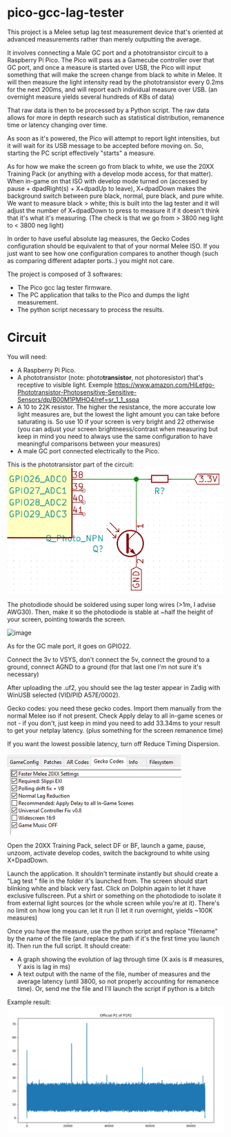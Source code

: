 # pico-gcc-lag-tester

This project is a Melee setup lag test measurement device that's oriented at advanced measurements rather than merely outputting the average.

It involves connecting a Male GC port and a phototransistor circuit to a Raspberry Pi Pico. The Pico will pass as a Gamecube controller over that GC port,
and once a measure is started over USB, the Pico will input something that will make the screen change from black to white in Melee. It will then measure the
light intensity read by the phototransistor every 0.2ms for the next 200ms, and will report each individual measure over USB. (an overnight measure yields
several hundreds of KBs of data)

That raw data is then to be processed by a Python script. The raw data allows for more in depth research such as statistical distribution, remanence time or 
latency changing over time.

As soon as it's powered, the Pico will attempt to report light intensities, but it will wait for its USB message to be accepted before moving on. So, starting 
the PC script effectively "starts" a measure.

As for how we make the screen go from black to white, we use the 20XX Training Pack (or anything with a develop mode access, for that matter). When in-game on 
that ISO with develop mode turned on (accessed by pause + dpadRight(s) + X+dpadUp to leave), X+dpadDown makes the background switch between pure black, normal, 
pure black, and pure white. We want to measure black > white; this is built into the lag tester and it will adjust the number of X+dpadDown to press to measure it 
if it doesn't think that it's what it's measuring. (The check is that we go from > 3800 neg light to < 3800 neg light)

In order to have useful absolute lag measures, the Gecko Codes configuration should be equivalent to that of your normal Melee ISO. If you just want to see how 
one configuration compares to another though (such as comparing different adapter ports..) you might not care.

The project is composed of 3 softwares:
- The Pico gcc lag tester firmware.
- The PC application that talks to the Pico and dumps the light measurement.
- The python script necessary to process the results.

# Circuit

You will need:

- A Raspberry Pi Pico.
- A phototransistor (note: photo**transistor**, not photoresistor) that's receptive to visible light. Exemple https://www.amazon.com/HiLetgo-Phototransistor-Photosensitive-Sensitive-Sensors/dp/B00M1PMHO4/ref=sr_1_1_sspa
- A 10 to 22K resistor. The higher the resistance, the more accurate low light measures are, but the lowest the light amount you can take before saturating is. So
use 10 if your screen is very bright and 22 otherwise (you can adjust your screen brightneess/contrast when measuring but keep in mind you need to always use the same 
configuration to have meaningful comparisons between your measures)
- A male GC port connected electrically to the Pico.

This is the phototransistor part of the circuit:
![image](img/photodiodeConnection.png)

The photodiode should be soldered using super long wires (>1m, I advise AWG30). Then, make it so the photodiode is stable at ~half the height of your screen, pointing
towards the screen.

![image](img/IMG_20220514_234122.jpg)

As for the GC male port, it goes on GPIO22.

Connect the 3v to VSYS, don't connect the 5v, connect the ground to a ground, connect AGND to a ground (for that last one I'm not sure it's necessary)

After uploading the .uf2, you should see the lag tester appear in Zadig with WinUSB selected (VID/PID A57E/0002).

Gecko codes: you need these gecko codes. Import them manually from the normal Melee iso if not present. Check Apply delay to all in-game scenes or not - if you don't, just keep in mind you need to add 33.34ms to your result to get your netplay latency. (plus something for the screen remanence time)

If you want the lowest possible latency, turn off Reduce Timing Dispersion.

![image](img/geckoCodesWithoutDelayInGameScenes.png)


Open the 20XX Training Pack, select DF or BF, launch a game, pause, unzoom, activate develop codes, switch the background to white using X+DpadDown.

Launch the application. It shouldn't terminate instantly but should create a "Lag test <time>" file in the folder it's launched from. The screen should start blinking white and black very fast.
Click on Dolphin again to let it have exclusive fullscreen. Put a shirt or something on the photodiode to isolate it from external light sources (or the whole screen while you're at it).
There's no limit on how long you can let it run (I let it run overnight, yields ~100K measures)
  
Once you have the measure, use the python script and replace "filename" by the name of the file (and replace the path if it's the first time you launch it).
Then run the full script. It should create:
  - A graph showing the evolution of lag through time (X axis is # measures, Y axis is lag in ms)
  - A text output with the name of the file, number of measures and the average latency (until 3800, so not properly accounting for remanence time). Or, send me the file and I'll launch the script if python is a bitch
  
Example result:
![image](img/exemple.png)
